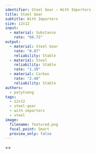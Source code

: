 ```yaml
---
identifier: Steel Gear – With Importers
title: Steel Gear
subtitle: With Importers
size: 12x12
input:
  - material: Substance
    rate: "66.72"
output:
  - material: Steel Gear
    rate: "8.87"
    reliability: Stable
  - material: Steel
    reliability: Stable
    rate: "1.39"
  - material: Carbon
    rate: "2.48"
    reliability: Stable
authors:
  - patytseng
tags:
  - 12x12
  - steel-gear
  - with-importers
  - steel
image:
  filename: featured.png
  focal_point: Smart
  preview_only: false
---
```

<>